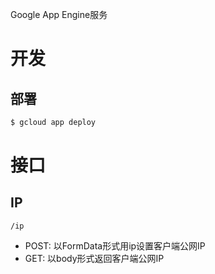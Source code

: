 Google App Engine服务

# 开发

## 部署

```bash
$ gcloud app deploy
```

# 接口

## IP

`/ip`

* POST: 以FormData形式用ip设置客户端公网IP
* GET: 以body形式返回客户端公网IP